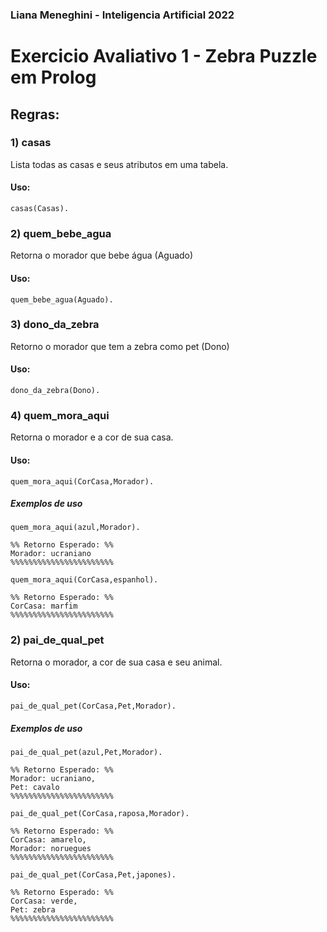 ### Liana Meneghini - Inteligencia Artificial 2022

# Exercicio Avaliativo 1 - Zebra Puzzle em Prolog



## Regras:

### **1)** casas 
Lista todas as casas e seus atributos em uma tabela.
 

#### **Uso:** 
    casas(Casas).



### **2)** quem_bebe_agua
Retorna o morador que bebe água (Aguado)
#### **Uso:** 
    quem_bebe_agua(Aguado).


### **3)** dono_da_zebra
Retorno o morador que tem a zebra como pet (Dono)
#### **Uso:** 
    dono_da_zebra(Dono).


### **4)** quem_mora_aqui
Retorna o morador e a cor de sua casa. 
#### **Uso:** 
    quem_mora_aqui(CorCasa,Morador).

##### Exemplos de uso

    quem_mora_aqui(azul,Morador).

    %% Retorno Esperado: %%
    Morador: ucraniano
    %%%%%%%%%%%%%%%%%%%%%%%

    quem_mora_aqui(CorCasa,espanhol).

    %% Retorno Esperado: %%
    CorCasa: marfim
    %%%%%%%%%%%%%%%%%%%%%%%


### **2)** pai_de_qual_pet 
Retorna o morador, a cor de sua casa e seu animal.
#### **Uso:** 
    pai_de_qual_pet(CorCasa,Pet,Morador).

##### Exemplos de uso

    pai_de_qual_pet(azul,Pet,Morador).

    %% Retorno Esperado: %%
    Morador: ucraniano,
    Pet: cavalo 
    %%%%%%%%%%%%%%%%%%%%%%%
  
    pai_de_qual_pet(CorCasa,raposa,Morador).

    %% Retorno Esperado: %%
    CorCasa: amarelo,
    Morador: noruegues
    %%%%%%%%%%%%%%%%%%%%%%%

    pai_de_qual_pet(CorCasa,Pet,japones).

    %% Retorno Esperado: %%
    CorCasa: verde,
    Pet: zebra
    %%%%%%%%%%%%%%%%%%%%%%%

